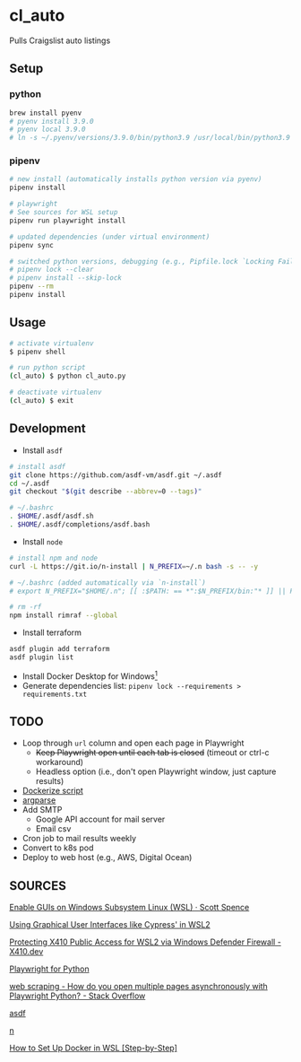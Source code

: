 # cl_auto
 Pulls Craigslist auto listings

## Setup
### python
```bash
brew install pyenv
# pyenv install 3.9.0
# pyenv local 3.9.0
# ln -s ~/.pyenv/versions/3.9.0/bin/python3.9 /usr/local/bin/python3.9
```
### pipenv
```bash
# new install (automatically installs python version via pyenv)
pipenv install

# playwright
# See sources for WSL setup
pipenv run playwright install

# updated dependencies (under virtual environment)
pipenv sync

# switched python versions, debugging (e.g., Pipfile.lock `Locking Failed!`)
# pipenv lock --clear
# pipenv install --skip-lock
pipenv --rm
pipenv install
```

## Usage
```bash
# activate virtualenv
$ pipenv shell

# run python script
(cl_auto) $ python cl_auto.py

# deactivate virtualenv
(cl_auto) $ exit
```

## Development
* Install `asdf`
```bash
# install asdf
git clone https://github.com/asdf-vm/asdf.git ~/.asdf
cd ~/.asdf
git checkout "$(git describe --abbrev=0 --tags)"

# ~/.bashrc
. $HOME/.asdf/asdf.sh
. $HOME/.asdf/completions/asdf.bash
```
* Install `node`
```bash
# install npm and node
curl -L https://git.io/n-install | N_PREFIX=~/.n bash -s -- -y

# ~/.bashrc (added automatically via `n-install`)
# export N_PREFIX="$HOME/.n"; [[ :$PATH: == *":$N_PREFIX/bin:"* ]] || PATH+=":$N_PREFIX/bin"

# rm -rf
npm install rimraf --global


```
* Install terraform
```bash
asdf plugin add terraform
asdf plugin list
```
* Install Docker Desktop for Windows[<sup>1</sup>](#1)
* Generate dependencies list: `pipenv lock --requirements > requirements.txt`

## TODO
* Loop through `url` column and open each page in Playwright
    * ~~Keep Playwright open until each tab is closed~~ (timeout or ctrl-c workaround)
    * Headless option (i.e., don't open Playwright window, just capture results)
* [Dockerize script](https://github.com/pythoninthegrass/docker-python)
* [argparse](https://realpython.com/command-line-interfaces-python-argparse/)
* Add SMTP
    * Google API account for mail server
    * Email csv
* Cron job to mail results weekly
* Convert to k8s pod
* Deploy to web host (e.g., AWS, Digital Ocean)

## SOURCES
[Enable GUIs on Windows Subsystem Linux (WSL) · Scott Spence](https://scottspence.com/2020/12/09/gui-with-wsl/#video-detailing-the-process)

[Using Graphical User Interfaces like Cypress' in WSL2](https://nickymeuleman.netlify.app/blog/gui-on-wsl2-cypress)

[Protecting X410 Public Access for WSL2 via Windows Defender Firewall - X410.dev](https://x410.dev/cookbook/wsl/protecting-x410-public-access-for-wsl2-via-windows-defender-firewall/)

[Playwright for Python](https://playwright.dev/python/)

[web scraping - How do you open multiple pages asynchronously with Playwright Python? - Stack Overflow](https://stackoverflow.com/questions/64664437/how-do-you-open-multiple-pages-asynchronously-with-playwright-python)

[asdf](https://asdf-vm.com/#/core-manage-asdf)

[n](https://github.com/tj/n#third-party-installers)

[How to Set Up Docker in WSL [Step-by-Step]](https://adamtheautomator.com/how-to-set-up-docker-in-wsl-step-by-step/)<a class="anchor" id="1"></a>
